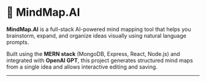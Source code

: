 # 🧠 MindMap.AI

**MindMap.AI** is a full-stack AI-powered mind mapping tool that helps you brainstorm, expand, and organize ideas visually using natural language prompts.

Built using the **MERN stack** (MongoDB, Express, React, Node.js) and integrated with **OpenAI GPT**, this project generates structured mind maps from a single idea and allows interactive editing and saving.

---
